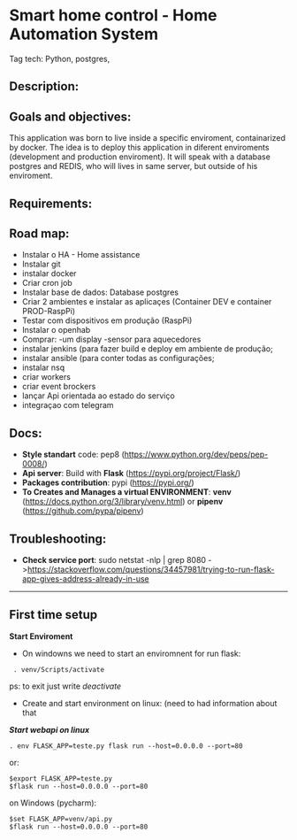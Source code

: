 # Smart home control - Home Automation System 
Tag tech: Python, postgres, 

Description:
 - 
 
Goals and objectives:
-
This application was born to live inside a specific enviroment, containarized by docker. The idea is to deploy this application in diferent enviroments (development and production enviroment). It will speak with a database postgres and REDIS, who will lives in same server, but outside of his enviroment.  

Requirements:
 - 

Road map:
-
 - Instalar o HA - Home assistance
 - Instalar git
 - instalar docker
 - Criar cron job
 - Instalar base de dados: Database postgres
 - Criar 2 ambientes e instalar as aplicaçes (Container DEV e container PROD-RaspPi)
 - Testar com dispositivos em produção (RaspPi)
 - Instalar o openhab
 - Comprar:
     -um display
     -sensor para aquecedores
 - instalar jenkins (para fazer build e deploy em ambiente de produção;
 - instalar ansible (para conter todas as configurações;
 - instalar nsq
 - criar workers
 - criar event brockers
 - lançar Api orientada ao estado do serviço 
 - integraçao com telegram

Docs:
-
 - **Style standart** code: pep8 (https://www.python.org/dev/peps/pep-0008/)
 - **Api server**: Build with **Flask** (https://pypi.org/project/Flask/)
 - **Packages contribution**: pypi (https://pypi.org/)
 - **To Creates and Manages a virtual ENVIRONMENT**: **venv** (https://docs.python.org/3/library/venv.html) or **pipenv** (https://github.com/pypa/pipenv)

Troubleshooting:
-
 - **Check service port**: sudo netstat -nlp | grep 8080 ->https://stackoverflow.com/questions/34457981/trying-to-run-flask-app-gives-address-already-in-use 

----------------
First time setup
-
**Start Enviroment**
- On windowns we need to start an enviromnent for run flask:
```
 . venv/Scripts/activate
```
ps: to exit just write *deactivate*
- Create and start environment on linux:
(need to had information about that

***Start webapi on linux***
```
. env FLASK_APP=teste.py flask run --host=0.0.0.0 --port=80
```
or:
```
$export FLASK_APP=teste.py 
$flask run --host=0.0.0.0 --port=80
```
on Windows (pycharm):
```
$set FLASK_APP=venv/api.py
$flask run --host=0.0.0.0 --port=80
```
